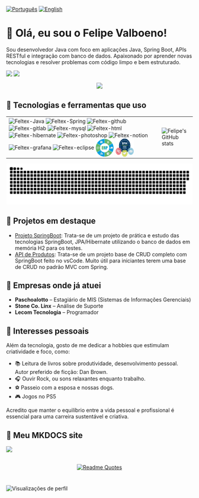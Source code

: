 [![Português](https://img.shields.io/badge/lang-Português-brightgreen?style=flat-square&logo=github)](README.md) [![English](https://img.shields.io/badge/lang-English-blue?style=flat-square&logo=github)](README-en.md)


# 👋 Olá, eu sou o Felipe Valboeno!
Sou desenvolvedor Java com foco em aplicações Java, Spring Boot, APIs RESTful e integração com banco de dados. Apaixonado por aprender novas tecnologias e resolver problemas com código limpo e bem estruturado.

<p>
  <a href="mailto:felipevalboeno@gmail.com" target="_blank" style="text-decoration:none;"><img src="https://img.shields.io/badge/Email-felipevalboeno@hotmail.com-blue?style=for-the-badge&logo=gmail&logoColor=white"></a>
  <a href="https://www.linkedin.com/in/fvalboeno/" target="_blank" style="text-decoration:none;"><img src="https://img.shields.io/badge/-LinkedIn-%230077B5?style=for-the-badge&logo=linkedin&logoColor=white"></a>
</p>


<p align="center">
  <!-- Typing SVG by DenverCoder1 - https://github.com/DenverCoder1/readme-typing-svg -->
  <a href="https://github.com/felipevalboeno/readme-typing-svg">
    <img src="https://readme-typing-svg.demolab.com/?lines=Java%20developer;3%2B%20years%20of%20coding%20experience;Always%20learning%20new%20things&font=Fira%20Code&center=true&width=440&height=45&color=FFFFFF&vCenter=true&pause=1000&size=22" /></a>
</p>


## 🚀 Tecnologias e ferramentas que uso
<table>
  <tr >
    <td>
      <div style="display: inline_block" >
        <img align="center" alt="Feltex-Java" height="50" width="50" src="https://cdn.jsdelivr.net/gh/devicons/devicon/icons/java/java-original.svg" />
        <img align="center" alt="Feltex-Spring" height="50" width="50" src="https://cdn.jsdelivr.net/gh/devicons/devicon/icons/spring/spring-original-wordmark.svg" />
        <img align="center" alt="Feltex-github" height="50" width="50" src="https://cdn.jsdelivr.net/gh/devicons/devicon@latest/icons/githubcodespaces/githubcodespaces-original.svg" />
        <img align="center" alt="Feltex-gitlab" height="50" width="50" src="https://cdn.jsdelivr.net/gh/devicons/devicon/icons/gitlab/gitlab-original.svg" />
        <img align="center" alt="Feltex-mysql" height="50" width="50" src="https://cdn.jsdelivr.net/gh/devicons/devicon/icons/mysql/mysql-original.svg" />
        <img align="center" alt="Feltex-html" height="50" width="50" src="https://cdn.jsdelivr.net/gh/devicons/devicon/icons/html5/html5-original.svg" />
        <img align="center" alt="Feltex-hibernate" height="50" width="50" src="https://cdn.jsdelivr.net/gh/devicons/devicon@latest/icons/hibernate/hibernate-original-wordmark.svg" />
        <img align="center" alt="Feltex-photoshop" height="50" width="50" src="https://cdn.jsdelivr.net/gh/devicons/devicon@latest/icons/photoshop/photoshop-original.svg" /> 
        <img align="center" alt="Feltex-notion" height="50" width="50" src="https://cdn.jsdelivr.net/gh/devicons/devicon@latest/icons/notion/notion-original.svg" /> 
        <img align="center" alt="Feltex-grafana" height="50" width="50" src="https://cdn.jsdelivr.net/gh/devicons/devicon@latest/icons/grafana/grafana-original-wordmark.svg" />
        <img align="center" alt="Feltex-eclipse" height="50" width="50" src="https://cdn.jsdelivr.net/gh/devicons/devicon@latest/icons/eclipse/eclipse-original.svg" /> 
        <img align="center" alt="Feltex-erp" height="50" width="50" src="https://raw.githubusercontent.com/felipevalboeno/assets/66a6180288490922e42acfc27b690577b1f9060a/erp.jpg" />              
        <img align="center" alt="Feltex-bpm" height="50" width="50" src="https://raw.githubusercontent.com/felipevalboeno/assets/66a6180288490922e42acfc27b690577b1f9060a/logo-bpm.png" />              
      </div>
    </td>
    <td>
      <img src="https://github-readme-stats.vercel.app/api?username=felipevalboeno&show_icons=true&theme=tokyonight" alt="Felipe's GitHub stats" />
    </td>
  </tr>
</table>


<div align="center">
<picture >
  <source media="(prefers-color-scheme: dark)" srcset="https://raw.githubusercontent.com/felipevalboeno/felipevalboeno/output/github-contribution-grid-snake-dark.svg" />
  <source media="(prefers-color-scheme: light)" srcset="https://raw.githubusercontent.com/felipevalboeno/felipevalboeno/output/github-contribution-grid-snake.svg" />
  <img alt="github-snake" src="https://raw.githubusercontent.com/felipevalboeno/felipevalboeno/output/github-contribution-grid-snake.svg" />
</picture>
</div>


## 📌 Projetos em destaque
- [Projeto SpringBoot](https://github.com/felipevalboeno/workshop-springboot4-jpa): Trata-se de um projeto de prática e estudo das tecnologias SpringBoot, JPA/Hibernate utilizando o banco de dados em memória H2 para os testes.
- [API de Produtos](https://github.com/felipevalboeno/workshop-backend-restfull): Trata-se de um projeto base de CRUD completo com SpringBoot feito no vsCode. Muito útil para iniciantes terem uma base de CRUD no padrão MVC com Spring.

## 🏢 Empresas onde já atuei
- **Paschoalotto** – Estagiário de MIS (Sistemas de Informações Gerenciais)
- **Stone Co. Linx** – Análise de Suporte
- **Lecom Tecnologia** – Programador

## 🎯 Interesses pessoais

Além da tecnologia, gosto de me dedicar a hobbies que estimulam criatividade e foco, como:

- 📚 Leitura de livros sobre produtividade, desenvolvimento pessoal. Autor preferido de ficção: Dan Brown.
- 🎧 Ouvir Rock, ou sons relaxantes enquanto trabalho.
- ⚽ Passeio com a esposa e nossas dogs.
- 🎮 Jogos no PS5

Acredito que manter o equilíbrio entre a vida pessoal e profissional é essencial para uma carreira sustentável e criativa.

## 📁 Meu MKDOCS site
<a href="https://felipevalboeno.github.io/felipevalboeno/" target="_blank">
    <img src="https://img.shields.io/badge/-Ver%20o%20Site%20MkDocs-000000?style=for-the-badge&logo=readthedocs&logoColor=white">
  </a>


##
<div align="center">
  <a href="https://github.com/piyushsuthar/github-readme-quotes" target="_blank">
    <img src="https://quotes-github-readme.vercel.app/api?type=horizontal&theme=nord&border=true" alt="Readme Quotes" />
  </a>
</div>


#
![Visualizações de perfil](https://komarev.com/ghpvc/?username=felipevalboeno&label=Visualiza%C3%A7%C3%B5es&color=0e75b6&style=flat)


 


